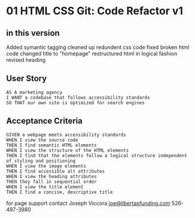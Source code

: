 # 01 HTML CSS Git: Code Refactor v1

## in this version 
Added symantic tagging
cleaned up redundent css code
fixed broken html code
changed title to "homepage"
restructured html in logical fashion
revised heading

## User Story

```
AS A marketing agency
I WANT a codebase that follows accessibility standards
SO THAT our own site is optimized for search engines
```

## Acceptance Criteria

```
GIVEN a webpage meets accessibility standards
WHEN I view the source code
THEN I find semantic HTML elements
WHEN I view the structure of the HTML elements
THEN I find that the elements follow a logical structure independent of styling and positioning
WHEN I view the image elements
THEN I find accessible alt attributes
WHEN I view the heading attributes
THEN they fall in sequential order
WHEN I view the title element
THEN I find a concise, descriptive title
```
for page support contact 
Joseph Viccora
joe@libertasfunding.com
526-497-3980

